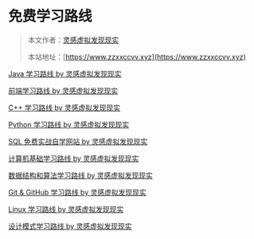 # 免费学习路线
<!-- more -->
> 本文作者：[灵感虚拟发现现实](https://www.zzxxccvv.xyz)
>
> 本站地址：[https://www.zzxxccvv.xyz](https://www.zzxxccvv.xyz)


[Java 学习路线 by 灵感虚拟发现现实](Java学习路线%20by%20灵感虚拟发现现实.md)

[前端学习路线 by 灵感虚拟发现现实](前端学习路线%20by%20灵感虚拟发现现实.md)

[C++ 学习路线 by 灵感虚拟发现现实](C++学习路线%20by%20灵感虚拟发现现实.md)

[Python 学习路线 by 灵感虚拟发现现实](Python学习路线%20by%20灵感虚拟发现现实.md)

[SQL 免费实战自学网站 by 灵感虚拟发现现实](SQL免费实战自学网站%20by%20灵感虚拟发现现实.md)

[计算机基础学习路线 by 灵感虚拟发现现实](计算机基础学习路线%20by%20灵感虚拟发现现实.md)

[数据结构和算法学习路线 by 灵感虚拟发现现实](数据结构和算法学习路线%20by%20灵感虚拟发现现实.md)

[Git & GitHub 学习路线 by 灵感虚拟发现现实](Git&GitHub学习路线%20by%20灵感虚拟发现现实.md)

[Linux 学习路线 by 灵感虚拟发现现实](Linux学习路线%20by%20灵感虚拟发现现实.md)

[设计模式学习路线 by 灵感虚拟发现现实](设计模式学习路线%20by%20灵感虚拟发现现实.md)





